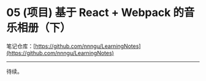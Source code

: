 # 05 (项目) 基于 React + Webpack 的音乐相册（下）

笔记仓库：[https://github.com/nnngu/LearningNotes](https://github.com/nnngu/LearningNotes)    

---

待续。